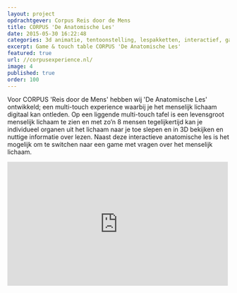 ```yaml
---
layout: project
opdrachtgever: Corpus Reis door de Mens
title: CORPUS 'De Anatomische Les'
date: 2015-05-30 16:22:48
categories: 3d animatie, tentoonstelling, lespakketten, interactief, game
excerpt: Game & touch table CORPUS 'De Anatomische Les'
featured: true
url: //corpusexperience.nl/
image: 4
published: true
order: 100
---
```

Voor CORPUS 'Reis door de Mens' hebben wij 'De Anatomische Les' ontwikkeld; een multi-touch experience waarbij je het menselijk lichaam digitaal kan ontleden. Op een liggende multi-touch tafel is een levensgroot menselijk lichaam te zien en met zo’n 8 mensen tegelijkertijd kan je individueel organen uit het lichaam naar je toe slepen en in 3D bekijken en nuttige informatie over lezen. Naast deze interactieve anatomische les is het mogelijk om te switchen naar een game met vragen over het menselijk lichaam.
<iframe class="vid-scale" src="https://player.vimeo.com/video/147093542" width="500" height="281" frameborder="0" webkitallowfullscreen mozallowfullscreen allowfullscreen></iframe>
